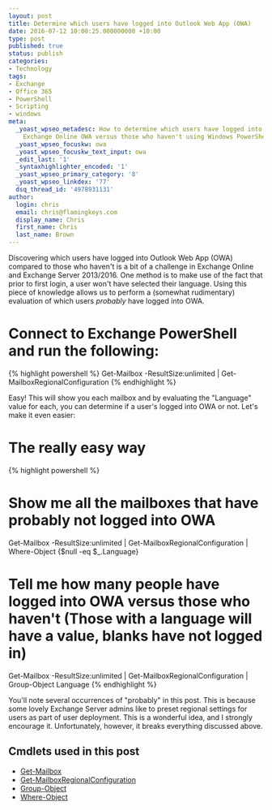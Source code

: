 ```yaml
---
layout: post
title: Determine which users have logged into Outlook Web App (OWA)
date: 2016-07-12 10:00:25.000000000 +10:00
type: post
published: true
status: publish
categories:
- Technology
tags:
- Exchange
- Office 365
- PowerShell
- Scripting
- windows
meta:
  _yoast_wpseo_metadesc: How to determine which users have logged into Exchange or
    Exchange Online OWA versus those who haven't using Windows PowerShell.
  _yoast_wpseo_focuskw: owa
  _yoast_wpseo_focuskw_text_input: owa
  _edit_last: '1'
  _syntaxhighlighter_encoded: '1'
  _yoast_wpseo_primary_category: '8'
  _yoast_wpseo_linkdex: '77'
  dsq_thread_id: '4978931131'
author:
  login: chris
  email: chris@flamingkeys.com
  display_name: Chris
  first_name: Chris
  last_name: Brown
---
```

Discovering which users have logged into Outlook Web App (OWA) compared to those who haven't is a bit of a challenge in Exchange Online and Exchange Server 2013/2016. One method is to make use of the fact that prior to first login, a user won't have selected their language. Using this piece of knowledge allows us to perform a (somewhat rudimentary) evaluation of which users *probably* have logged into OWA.

# Connect to Exchange PowerShell and run the following:

{% highlight powershell %}
Get-Mailbox -ResultSize:unlimited | Get-MailboxRegionalConfiguration
{% endhighlight %}

Easy! This will show you each mailbox and by evaluating the "Language" value for each, you can determine if a user's logged into OWA or not. Let's make it even easier:

# The really easy way

{% highlight powershell %}
# Show me all the mailboxes that have probably not logged into OWA
Get-Mailbox -ResultSize:unlimited | Get-MailboxRegionalConfiguration | Where-Object {$null -eq $_.Language} 
# Tell me how many people have logged into OWA versus those who haven't (Those with a language will have a value, blanks have not logged in)
Get-Mailbox -ResultSize:unlimited | Get-MailboxRegionalConfiguration | Group-Object Language
{% endhighlight %}

<aside class="aside-warning">You'll note several occurrences of "probably" in this post. This is because some lovely Exchange Server admins like to preset regional settings for users as part of user deployment. This is a wonderful idea, and I strongly encourage it. Unfortunately, however, it breaks everything discussed above.</aside>

## Cmdlets used in this post

* [Get-Mailbox](https://technet.microsoft.com/en-us/library/bb123685(v=exchg.160).aspx)
* [Get-MailboxRegionalConfiguration](https://technet.microsoft.com/en-us/library/dd335163(v=exchg.160).aspx)
* [Group-Object](https://technet.microsoft.com/en-us/library/hh849907.aspx)
* [Where-Object](https://technet.microsoft.com/en-us/library/hh849715.aspx)
